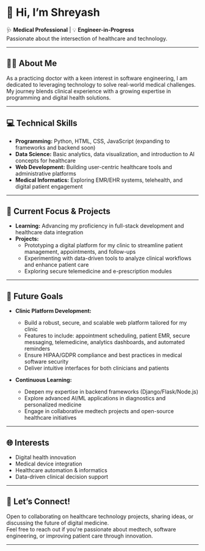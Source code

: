 # 👋 Hi, I’m Shreyash

🩺 **Medical Professional** | 💡 **Engineer-in-Progress**  
Passionate about the intersection of healthcare and technology.

---

## 👨‍⚕️ About Me

As a practicing doctor with a keen interest in software engineering, I am dedicated to leveraging technology to solve real-world medical challenges. My journey blends clinical experience with a growing expertise in programming and digital health solutions.

---

## 💻 Technical Skills

- **Programming:** Python, HTML, CSS, JavaScript (expanding to frameworks and backend soon)
- **Data Science:** Basic analytics, data visualization, and introduction to AI concepts for healthcare
- **Web Development:** Building user-centric healthcare tools and administrative platforms
- **Medical Informatics:** Exploring EMR/EHR systems, telehealth, and digital patient engagement

---

## 🚀 Current Focus & Projects

- **Learning:** Advancing my proficiency in full-stack development and healthcare data integration
- **Projects:** 
    - Prototyping a digital platform for my clinic to streamline patient management, appointments, and follow-ups
    - Experimenting with data-driven tools to analyze clinical workflows and enhance patient care
    - Exploring secure telemedicine and e-prescription modules

---

## 🎯 Future Goals

- **Clinic Platform Development:**
    - Build a robust, secure, and scalable web platform tailored for my clinic
    - Features to include: appointment scheduling, patient EMR, secure messaging, telemedicine, analytics dashboards, and automated reminders
    - Ensure HIPAA/GDPR compliance and best practices in medical software security
    - Deliver intuitive interfaces for both clinicians and patients

- **Continuous Learning:**
    - Deepen my expertise in backend frameworks (Django/Flask/Node.js)
    - Explore advanced AI/ML applications in diagnostics and personalized medicine
    - Engage in collaborative medtech projects and open-source healthcare initiatives

---

## 🌐 Interests

- Digital health innovation
- Medical device integration
- Healthcare automation & informatics
- Data-driven clinical decision support

---

## 🤝 Let’s Connect!

Open to collaborating on healthcare technology projects, sharing ideas, or discussing the future of digital medicine.  
Feel free to reach out if you're passionate about medtech, software engineering, or improving patient care through innovation.

---